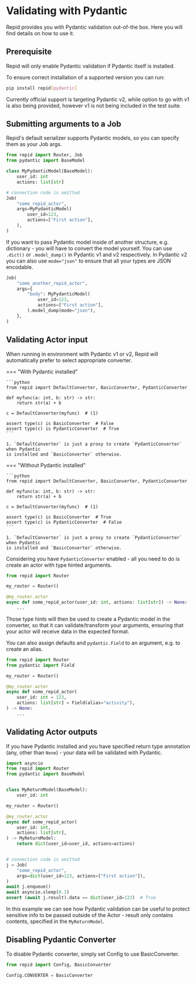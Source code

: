 # Validating with Pydantic

Repid provides you with Pydantic validation out-of-the box.
Here you will find details on how to use it.

## Prerequisite

Repid will only enable Pydantic validation if Pydantic itself is installed.

To ensure correct installation of a supported version you can run:

```bash
pip install repid[pydantic]
```

Currently official support is targeting Pydantic v2,
while option to go with v1 is also being provided,
however v1 is not being included in the test suite.

## Submitting arguments to a Job

Repid's default serializer supports Pydantic models,
so you can specify them as your Job args.

```python hl_lines="4-6 11-14"
from repid import Router, Job
from pydantic import BaseModel

class MyPydanticModel(BaseModel):
    user_id: int
    actions: list[str]

# connection code is omitted
Job(
    "some_repid_actor",
    args=MyPydanticModel(
        user_id=123,
        actions=["First action"],
    ),
)
```

If you want to pass Pydantic model inside of another structure, e.g. dictionary -
you will have to convert the model yourself. You can use `.dict()` or `.model_dump()`
in Pydantic v1 and v2 respectively. In Pydantic v2 you can also use `mode="json"`
to ensure that all your types are JSON encodable.

```python hl_lines="7"
Job(
    "some_another_repid_actor",
    args={
        "body": MyPydanticModel(
            user_id=123,
            actions=["First action"],
        ).model_dump(mode="json"),
    },
)
```

## Validating Actor input

When running in environment with Pydantic v1 or v2,
Repid will automatically prefer to select appropriate converter.

=== "With Pydantic installed"

    ```python
    from repid import DefaultConverter, BasicConverter, PydanticConverter

    def myfunc(a: int, b: str) -> str:
        return str(a) + b

    c = DefaultConverter(myfunc)  # (1)

    assert type(c) is BasicConverter  # False
    assert type(c) is PydanticConverter  # True
    ```

    1. `DefaultConverter` is just a proxy to create `PydanticConverter` when Pydantic
    is installed and `BasicConverter` otherwise.

=== "Without Pydantic installed"

    ```python
    from repid import DefaultConverter, BasicConverter, PydanticConverter

    def myfunc(a: int, b: str) -> str:
        return str(a) + b

    c = DefaultConverter(myfunc)  # (1)

    assert type(c) is BasicConverter  # True
    assert type(c) is PydanticConverter  # False
    ```

    1. `DefaultConverter` is just a proxy to create `PydanticConverter` when Pydantic
    is installed and `BasicConverter` otherwise.

Considering you have `PydanticConverter` enabled -
all you need to do is create an actor with type hinted arguments.

```python hl_lines="6"
from repid import Router

my_router = Router()

@my_router.actor
async def some_repid_actor(user_id: int, actions: list[str]) -> None:
    ...
```

Those type hints will then be used to create a Pydantic model in the converter,
so that it can validate/transform your arguments,
ensuring that your actor will receive data in the expected format.

You can also assign defaults and `pydantic.Field` to an argument, e.g. to create an alias.

```python hl_lines="8-9"
from repid import Router
from pydantic import Field

my_router = Router()

@my_router.actor
async def some_repid_actor(
    user_id: int = 123,
    actions: list[str] = Field(alias="activity"),
) -> None:
    ...
```

## Validating Actor outputs

If you have Pydantic installed and you have specified return type annotation
(any, other than `None`) - your data will be validated with Pydantic.

```python hl_lines="6-7 15-16 26"
import asyncio
from repid import Router
from pydantic import BaseModel


class MyReturnModel(BaseModel):
    user_id: int

my_router = Router()

@my_router.actor
async def some_repid_actor(
    user_id: int,
    actions: list[str],
) -> MyReturnModel:
    return dict(user_id=user_id, actions=actions)


# connection code is omitted
j = Job(
    "some_repid_actor",
    args=dict(user_id=123, actions=["First action"]),
)
await j.enqueue()
await asyncio.sleep(0.1)
assert (await j.result).data == dict(user_id=123)  # True
```

In this example we can see how Pydantic validation can be useful
to protect sensitive info to be passed outside of the Actor -
result only contains contents, specified in the `MyReturnModel`.

## Disabling Pydantic Converter

To disable Pydantic converter, simply set Config to use BasicConverter.

```python
from repid import Config, BasicConverter

Config.CONVERTER = BasicConverter
```
